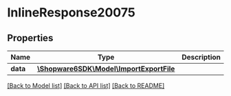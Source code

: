 # InlineResponse20075

## Properties
Name | Type | Description | Notes
------------ | ------------- | ------------- | -------------
**data** | [**\Shopware6SDK\Model\ImportExportFile**](ImportExportFile.md) |  | [optional] 

[[Back to Model list]](../../README.md#documentation-for-models) [[Back to API list]](../../README.md#documentation-for-api-endpoints) [[Back to README]](../../README.md)

